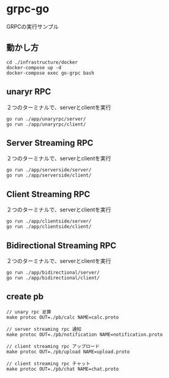 # grpc-go
GRPCの実行サンプル

## 動かし方
```
cd ./infrastructure/docker
docker-compose up -d
docker-compose exec go-grpc bash
```

## unaryr RPC
２つのターミナルで、serverとclientを実行
```
go run ./app/unaryrpc/server/
go run ./app/unaryrpc/client/
```

## Server Streaming RPC
２つのターミナルで、serverとclientを実行
```
go run ./app/serverside/server/
go run ./app/serverside/client/
```

## Client Streaming RPC
２つのターミナルで、serverとclientを実行
```
go run ./app/clientside/server/
go run ./app/clientside/client/
```

## Bidirectional Streaming RPC
２つのターミナルで、serverとclientを実行
```
go run ./app/bidirectional/server/
go run ./app/bidirectional/client/
```

## create pb
```
// unary rpc 足算
make protoc OUT=./pb/calc NAME=calc.proto

// server streaming rpc 通知
make protoc OUT=./pb/notification NAME=notification.proto

// client streaming rpc アップロード
make protoc OUT=./pb/upload NAME=upload.proto

// client streaming rpc チャット
make protoc OUT=./pb/chat NAME=chat.proto
```

